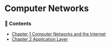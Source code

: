 # Computer Networks

### :memo: Contents 

- [Chapter 1 Computer Networks and the Internet](https://github.com/wdyfy/Computer-Networks/blob/master/chapter-1.md)
- [Chapter 2 Application Layer](https://github.com/wdyfy/Computer-Networks/blob/master/chapter-2.md)





